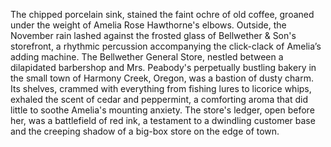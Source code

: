 The chipped porcelain sink, stained the faint ochre of old coffee, groaned under the weight of Amelia Rose Hawthorne's elbows.  Outside, the November rain lashed against the frosted glass of Bellwether & Son's storefront, a rhythmic percussion accompanying the click-clack of Amelia’s adding machine. The Bellwether General Store, nestled between a dilapidated barbershop and Mrs. Peabody's perpetually bustling bakery in the small town of Harmony Creek, Oregon, was a bastion of dusty charm.  Its shelves, crammed with everything from fishing lures to licorice whips, exhaled the scent of cedar and peppermint, a comforting aroma that did little to soothe Amelia's mounting anxiety. The store's ledger, open before her, was a battlefield of red ink, a testament to a dwindling customer base and the creeping shadow of a big-box store on the edge of town.
